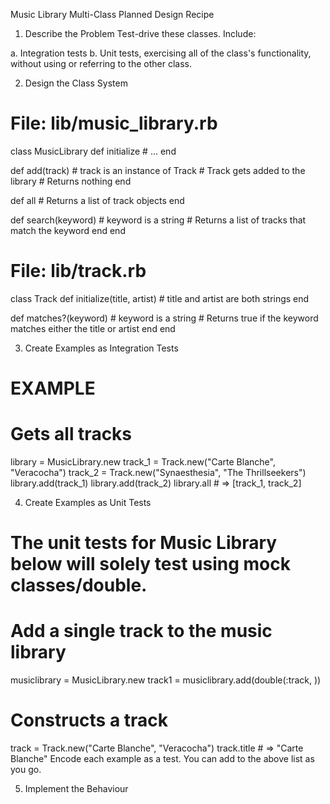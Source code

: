 Music Library Multi-Class Planned Design Recipe
1. Describe the Problem
Test-drive these classes. Include:

a. Integration tests
b. Unit tests, exercising all of the class's functionality, without using or referring to the other class.

2. Design the Class System
# File: lib/music_library.rb

class MusicLibrary
  def initialize
    # ...
  end

  def add(track) # track is an instance of Track
    # Track gets added to the library
    # Returns nothing
  end

  def all
    # Returns a list of track objects
  end
  
  def search(keyword) # keyword is a string
    # Returns a list of tracks that match the keyword
  end
end

# File: lib/track.rb

class Track
  def initialize(title, artist) # title and artist are both strings
  end

  def matches?(keyword) # keyword is a string
    # Returns true if the keyword matches either the title or artist
  end
end

3. Create Examples as Integration Tests


# EXAMPLE

# Gets all tracks
library = MusicLibrary.new
track_1 = Track.new("Carte Blanche", "Veracocha")
track_2 = Track.new("Synaesthesia", "The Thrillseekers")
library.add(track_1)
library.add(track_2)
library.all # => [track_1, track_2]


4. Create Examples as Unit Tests
# The unit tests for Music Library below will solely test using mock classes/double.

# Add a single track to the music library
musiclibrary = MusicLibrary.new
track1 = musiclibrary.add(double(:track, ))


# Constructs a track
track = Track.new("Carte Blanche", "Veracocha")
track.title # => "Carte Blanche"
Encode each example as a test. You can add to the above list as you go.

5. Implement the Behaviour